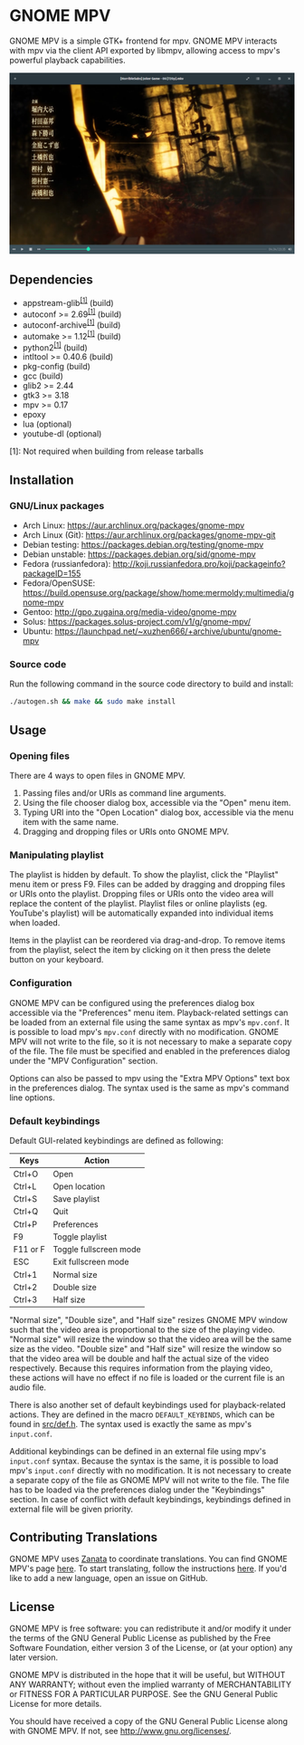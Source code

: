 # GNOME MPV

GNOME MPV is a simple GTK+ frontend for mpv. GNOME MPV interacts with mpv via
the client API exported by libmpv, allowing access to mpv's powerful playback
capabilities.

![Screenshot](screenshot.png)

## Dependencies

- appstream-glib<sup>[[1]](#note)</sup> (build)
- autoconf >= 2.69<sup>[[1]](#note)</sup> (build)
- autoconf-archive<sup>[[1]](#note)</sup> (build)
- automake >= 1.12<sup>[[1]](#note)</sup> (build)
- python2<sup>[[1]](#note)</sup> (build)
- intltool >= 0.40.6 (build)
- pkg-config (build)
- gcc (build)
- glib2 >= 2.44
- gtk3 >= 3.18
- mpv >= 0.17
- epoxy
- lua (optional)
- youtube-dl (optional)

<a name="note">[1]</a>: Not required when building from release tarballs

## Installation

### GNU/Linux packages
- Arch Linux: https://aur.archlinux.org/packages/gnome-mpv
- Arch Linux (Git): https://aur.archlinux.org/packages/gnome-mpv-git
- Debian testing: https://packages.debian.org/testing/gnome-mpv
- Debian unstable: https://packages.debian.org/sid/gnome-mpv
- Fedora (russianfedora): http://koji.russianfedora.pro/koji/packageinfo?packageID=155
- Fedora/OpenSUSE: https://build.opensuse.org/package/show/home:mermoldy:multimedia/gnome-mpv
- Gentoo: http://gpo.zugaina.org/media-video/gnome-mpv
- Solus: https://packages.solus-project.com/v1/g/gnome-mpv/
- Ubuntu: https://launchpad.net/~xuzhen666/+archive/ubuntu/gnome-mpv

### Source code
Run the following command in the source code directory to build and install:

```sh
./autogen.sh && make && sudo make install
```

## Usage

### Opening files
There are 4 ways to open files in GNOME MPV.

1. Passing files and/or URIs as command line arguments.
2. Using the file chooser dialog box, accessible via the "Open" menu item.
3. Typing URI into the "Open Location" dialog box, accessible via the
   menu item with the same name.
4. Dragging and dropping files or URIs onto GNOME MPV.

### Manipulating playlist
The playlist is hidden by default. To show the playlist, click the "Playlist"
menu item or press F9. Files can be added by dragging and dropping files or URIs
onto the playlist. Dropping files or URIs onto the video area will replace the
content of the playlist. Playlist files or online playlists (eg. YouTube's
playlist) will be automatically expanded into individual items when loaded.

Items in the playlist can be reordered via drag-and-drop. To remove items from
the playlist, select the item by clicking on it then press the delete button on
your keyboard.

### Configuration
GNOME MPV can be configured using the preferences dialog box accessible via the
"Preferences" menu item. Playback-related settings can be loaded from an
external file using the same syntax as mpv's `mpv.conf`. It is possible to load
mpv's `mpv.conf` directly with no modification. GNOME MPV will not write to the
file, so it is not necessary to make a separate copy of the file. The file must
be specified and enabled in the preferences dialog under the "MPV Configuration"
section.

Options can also be passed to mpv using the "Extra MPV Options" text box in the
preferences dialog. The syntax used is the same as mpv's command line options.

### Default keybindings
Default GUI-related keybindings are defined as following:

|Keys		|Action			|
|---------------|-----------------------|
|Ctrl+O		|Open			|
|Ctrl+L		|Open location		|
|Ctrl+S		|Save playlist		|
|Ctrl+Q		|Quit			|
|Ctrl+P		|Preferences		|
|F9		|Toggle playlist	|
|F11 or F	|Toggle fullscreen mode	|
|ESC   		|Exit fullscreen mode	|
|Ctrl+1		|Normal size		|
|Ctrl+2		|Double size		|
|Ctrl+3		|Half size		|

"Normal size", "Double size", and "Half size" resizes GNOME MPV window such that
the video area is proportional to the size of the playing video. "Normal size"
will resize the window so that the video area will be the same size as the
video. "Double size" and "Half size" will resize the window so that the video
area will be double and half the actual size of the video respectively. Because
this requires information from the playing video, these actions will have no
effect if no file is loaded or the current file is an audio file.

There is also another set of default keybindings used for playback-related
actions. They are defined in the macro `DEFAULT_KEYBINDS`, which can be found
in [src/def.h](https://github.com/gnome-mpv/gnome-mpv/blob/master/src/def.h).
The syntax used is exactly the same as mpv's `input.conf`.

Additional keybindings can be defined in an external file using mpv's
`input.conf` syntax. Because the syntax is the same, it is possible to load
mpv's `input.conf` directly with no modification. It is not necessary to create
a separate copy of the file as GNOME MPV will not write to the file. The file
has to be loaded via the preferences dialog under the "Keybindings" section. In
case of conflict with default keybindings, keybindings defined in external file
will be given priority.

## Contributing Translations

GNOME MPV uses [Zanata](https://zanata.org) to coordinate
translations. You can find GNOME MPV's page
[here](https://translate.zanata.org/zanata/iteration/view/gnome-mpv/master). To
start translating, follow the instructions
[here](http://docs.zanata.org/en/release/user-guide/translator-guide/). If you'd
like to add a new language, open an issue on GitHub.

## License

GNOME MPV is free software: you can redistribute it and/or modify
it under the terms of the GNU General Public License as published by
the Free Software Foundation, either version 3 of the License, or
(at your option) any later version.

GNOME MPV is distributed in the hope that it will be useful,
but WITHOUT ANY WARRANTY; without even the implied warranty of
MERCHANTABILITY or FITNESS FOR A PARTICULAR PURPOSE.  See the
GNU General Public License for more details.

You should have received a copy of the GNU General Public License
along with GNOME MPV.  If not, see <http://www.gnu.org/licenses/>.

